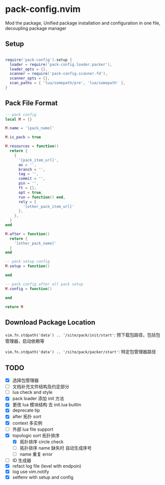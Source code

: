 # pack-config.nvim

Mod the package, Unified package installation and configuration in one file, decoupling package manager

## Setup

```lua

require('pack-config').setup {
  loader = require('pack-config.loader.packer'),
  loader_opts = {},
  scanner = require('pack-config.scanner.fd'),
  scanner_opts = {},
  scan_paths = { 'lua/somepath/pre', 'lua/somepath' },
}
```

## Pack File Format

```lua
-- pack config
local M = {}

M.name = '[pack_name]'

M.is_pack = true

M.resources = function()
  return {
    {
      '[pack_item_url]',
      as = '',
      branch = '',
      tag = '',
      commit = '',
      pin = '',
      ft = {},
      opt = true,
      run = function() end,
      rely = {
        '[other_pack_item_url]'
      },
    },
  }
end

M.after = function()
  return {
    '[other_pack_name]'
  }
end

-- pack setup config
M.setup = function()

end

-- pack config after all pack setup
M.config = function()

end

return M
```

## Download Package Location

`vim.fn.stdpath('data') .. '/site/pack/init/start'`: 预下载包路径，包括包管理器，启动依赖等

`vim.fn.stdpath('data') .. '/site/pack/packer/start'`: 特定包管理器路径

## TODO

- [x] 选择包管理器
- [ ] 文档补充文件结构及约定部分
- [ ] lua check and style
- [x] pack loader 添加 init 方法
- [x] 更改 lua 模块结构 去 init.lua builtin
- [x] deprecate tip
- [x] after 拓扑 sort
- [x] context 多实例
- [ ] 外部 lua file support
- [x] topologic sort 拓扑排序
  - [x] 拓扑排序 circle check
  - [ ] 拓扑排序 name 缺失时 自动生成序号
  - [ ] name 重复 error
- [ ] ID 生成器
- [x] refact log file (level with endpoin)
- [x] log use vim.notify
- [x] setfenv with setup and config
